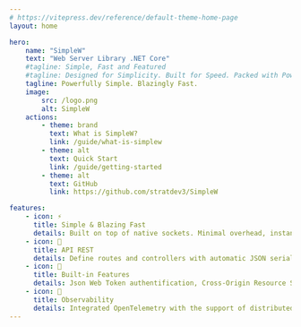 ```yaml
---
# https://vitepress.dev/reference/default-theme-home-page
layout: home

hero:
    name: "SimpleW"
    text: "Web Server Library .NET Core"
    #tagline: Simple, Fast and Featured
    #tagline: Designed for Simplicity. Built for Speed. Packed with Power.
    tagline: Powerfully Simple. Blazingly Fast.
    image:
        src: /logo.png
        alt: SimpleW
    actions:
        - theme: brand
          text: What is SimpleW?
          link: /guide/what-is-simplew
        - theme: alt
          text: Quick Start
          link: /guide/getting-started
        - theme: alt
          text: GitHub
          link: https://github.com/stratdev3/SimpleW

features:
    - icon: ⚡
      title: Simple & Blazing Fast
      details: Built on top of native sockets. Minimal overhead, instant startup, ideal for microservices, embedded apps, and high-performance workloads.
    - icon: 🧩
      title: API REST
      details: Define routes and controllers with automatic JSON serialization. Focus on your business logic, no boilerplate, no mess.
    - icon: 🔋
      title: Built-in Features
      details: Json Web Token authentification, Cross-Origin Resource Sharing, SSL for security. Websockets and Server Sent Events for real-time communication.
    - icon: 🔬
      title: Observability
      details: Integrated OpenTelemetry with the support of distributed tracing and metrics collection. Easier to monitor, debug, and analyze requests.
---
```

